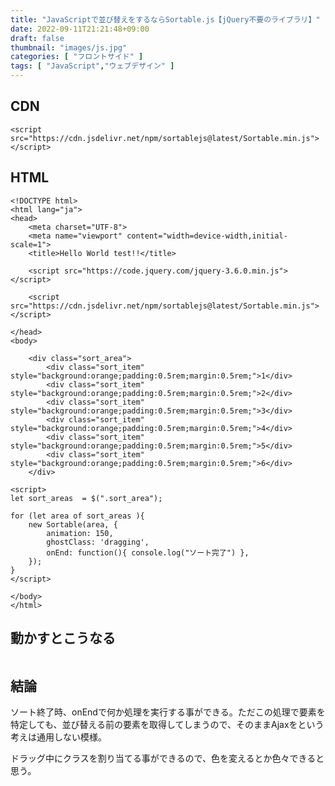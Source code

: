 ```yaml
---
title: "JavaScriptで並び替えをするならSortable.js【jQuery不要のライブラリ】"
date: 2022-09-11T21:21:48+09:00
draft: false
thumbnail: "images/js.jpg"
categories: [ "フロントサイド" ]
tags: [ "JavaScript","ウェブデザイン" ]
---
```



## CDN

    <script src="https://cdn.jsdelivr.net/npm/sortablejs@latest/Sortable.min.js"></script>


## HTML


    <!DOCTYPE html>
    <html lang="ja">
    <head>
        <meta charset="UTF-8">
        <meta name="viewport" content="width=device-width,initial-scale=1">
        <title>Hello World test!!</title>
    
        <script src="https://code.jquery.com/jquery-3.6.0.min.js"></script>
    
        <script src="https://cdn.jsdelivr.net/npm/sortablejs@latest/Sortable.min.js"></script>
    
    </head>
    <body>
    
        <div class="sort_area">
            <div class="sort_item" style="background:orange;padding:0.5rem;margin:0.5rem;">1</div>
            <div class="sort_item" style="background:orange;padding:0.5rem;margin:0.5rem;">2</div>
            <div class="sort_item" style="background:orange;padding:0.5rem;margin:0.5rem;">3</div>
            <div class="sort_item" style="background:orange;padding:0.5rem;margin:0.5rem;">4</div>
            <div class="sort_item" style="background:orange;padding:0.5rem;margin:0.5rem;">5</div>
            <div class="sort_item" style="background:orange;padding:0.5rem;margin:0.5rem;">6</div>
        </div>
    
    <script>
    let sort_areas  = $(".sort_area");
    
    for (let area of sort_areas ){
        new Sortable(area, {
            animation: 150,
            ghostClass: 'dragging',
            onEnd: function(){ console.log("ソート完了") },
        });
    }
    </script>
    
    </body>
    </html>
    

## 動かすとこうなる

<div class="img-center"><img src="/images/Screenshot from 2022-09-13 15-29-46.png" alt=""></div>


## 結論

ソート終了時、onEndで何か処理を実行する事ができる。ただこの処理で要素を特定しても、並び替える前の要素を取得してしまうので、そのままAjaxをという考えは通用しない模様。

ドラッグ中にクラスを割り当てる事ができるので、色を変えるとか色々できると思う。


